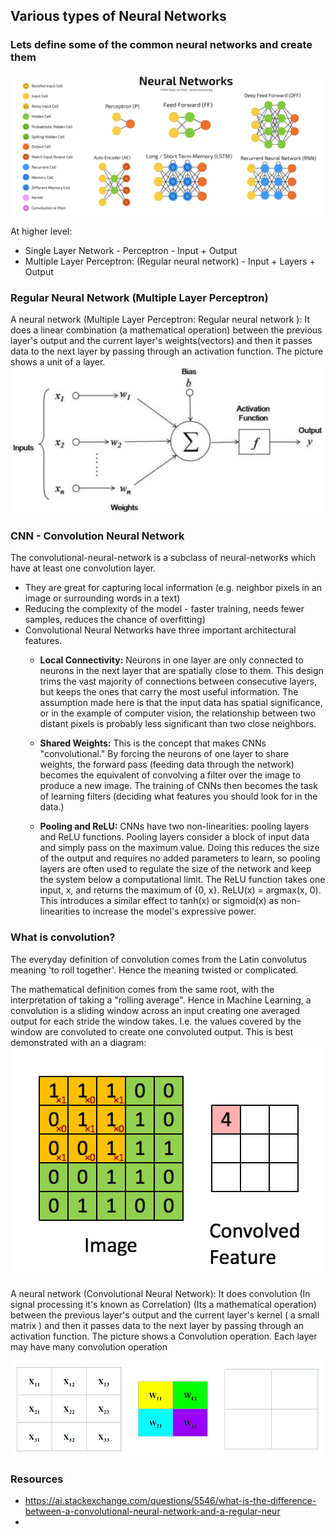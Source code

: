 ## Various types of Neural Networks ##

### Lets define some of the common neural networks and create them ###

![A group of most used neural networks](https://github.com/prodramp/python-projects/blob/main/images/neural-networks-small.png?raw=true)

At higher level:
- Single Layer Network - Perceptron - Input + Output
- Multiple Layer Perceptron: (Regular neural network) - Input + Layers + Output

### Regular Neural Network (Multiple Layer Perceptron) ###
A neural network (Multiple Layer Perceptron: Regular neural network ): It does a linear combination (a mathematical operation) between the previous layer's output and the current layer's weights(vectors) and then it passes data to the next layer by passing through an activation function. The picture shows a unit of a layer.
![](https://github.com/prodramp/python-projects/blob/main/images/mlp-reg-nn.png?raw=true)


### CNN - Convolution Neural Network ###
The convolutional-neural-network is a subclass of neural-networks which have at least one convolution layer. 
- They are great for capturing local information (e.g. neighbor pixels in an image or surrounding words in a text)
- Reducing the complexity of the model - faster training, needs fewer samples, reduces the chance of overfitting)
- Convolutional Neural Networks have three important architectural features.
  - **Local Connectivity:** Neurons in one layer are only connected to neurons in the next layer that are spatially close to them. This design trims the vast majority of connections between consecutive layers, but keeps the ones that carry the most useful information. The assumption made here is that the input data has spatial significance, or in the example of computer vision, the relationship between two distant pixels is probably less significant than two close neighbors.

  - **Shared Weights:** This is the concept that makes CNNs "convolutional." By forcing the neurons of one layer to share weights, the forward pass (feeding data through the network) becomes the equivalent of convolving a filter over the image to produce a new image. The training of CNNs then becomes the task of learning filters (deciding what features you should look for in the data.)

  - **Pooling and ReLU:** CNNs have two non-linearities: pooling layers and ReLU functions. Pooling layers consider a block of input data and simply pass on the maximum value. Doing this reduces the size of the output and requires no added parameters to learn, so pooling layers are often used to regulate the size of the network and keep the system below a computational limit. The ReLU function takes one input, x, and returns the maximum of {0, x}. ReLU(x) = argmax(x, 0). This introduces a similar effect to tanh(x) or sigmoid(x) as non-linearities to increase the model's expressive power.


### What is convolution? ###
The everyday definition of convolution comes from the Latin convolutus meaning 'to roll together'. Hence the meaning twisted or complicated.

The mathematical definition comes from the same root, with the interpretation of taking a "rolling average".
Hence in Machine Learning, a convolution is a sliding window across an input creating one averaged output for each stride the window takes. I.e. the values covered by the window are convoluted to create one convoluted output. This is best demonstrated with an a diagram:
![](https://github.com/prodramp/python-projects/blob/main/images/cnn-conv-ani2.gif?raw=true)

A neural network (Convolutional Neural Network): It does convolution (In signal processing it's known as Correlation) (Its a mathematical operation) between the previous layer's output and the current layer's kernel ( a small matrix ) and then it passes data to the next layer by passing through an activation function. The picture shows a Convolution operation. Each layer may have many convolution operation

![](https://github.com/prodramp/python-projects/blob/main/images/cnn-conv-ani.gif?raw=true)

### Resources ###
- https://ai.stackexchange.com/questions/5546/what-is-the-difference-between-a-convolutional-neural-network-and-a-regular-neur
- 
